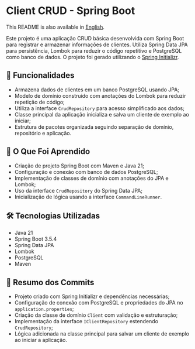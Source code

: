 <h1>Client CRUD - Spring Boot</h1>
<p>This README is also available in <a href="./README.md">English</a>.</p>
<p>
  Este projeto é uma aplicação CRUD básica desenvolvida com Spring Boot para registrar e armazenar informações de clientes.
  Utiliza Spring Data JPA para persistência, Lombok para reduzir o código repetitivo e PostgreSQL como banco de dados.
  O projeto foi gerado utilizando o <a href="https://start.spring.io/">Spring Initializr</a>.
</p>
<h2>🚀 Funcionalidades</h2>
<ul>
  <li>Armazena dados de clientes em um banco PostgreSQL usando JPA;</li>
  <li>Modelo de domínio construído com anotações do Lombok para reduzir repetição de código;</li>
  <li>Utiliza a interface <code>CrudRepository</code> para acesso simplificado aos dados;</li>
  <li>Classe principal da aplicação inicializa e salva um cliente de exemplo ao iniciar;</li>
  <li>Estrutura de pacotes organizada seguindo separação de domínio, repositório e aplicação.</li>
</ul>
<h2>🧠 O Que Foi Aprendido</h2>
<ul>
  <li>Criação de projeto Spring Boot com Maven e Java 21;</li>
  <li>Configuração e conexão com banco de dados PostgreSQL;</li>
  <li>Implementação de classes de domínio com anotações do JPA e Lombok;</li>
  <li>Uso da interface <code>CrudRepository</code> do Spring Data JPA;</li>
  <li>Inicialização de lógica usando a interface <code>CommandLineRunner</code>.</li>
</ul>
<h2>🛠️ Tecnologias Utilizadas</h2>
<ul>
  <li>Java 21</li>
  <li>Spring Boot 3.5.4</li>
  <li>Spring Data JPA</li>
  <li>Lombok</li>
  <li>PostgreSQL</li>
  <li>Maven</li>
</ul>
<h2>📜 Resumo dos Commits</h2>
<ul>
  <li>Projeto criado com Spring Initializr e dependências necessárias;</li>
  <li>Configuração de conexão com PostgreSQL e propriedades do JPA no <code>application.properties</code>;</li>
  <li>Criação da classe de domínio <code>Client</code> com validação e estruturação;</li>
  <li>Implementação da interface <code>IClientRepository</code> estendendo <code>CrudRepository</code>;</li>
  <li>Lógica adicionada na classe principal para salvar um cliente de exemplo ao iniciar a aplicação.</li>
</ul>
